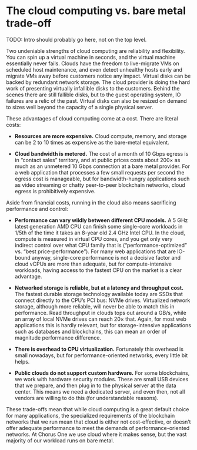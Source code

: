 # The cloud computing vs. bare metal trade-off

TODO: Intro should probably go here, not on the top level.

Two undeniable strengths of cloud computing are reliability and flexibility.
You can spin up a virtual machine in seconds,
and the virtual machine essentially never fails.
Clouds have the freedom to live-migrate VMs on scheduled host maintenance,
and even detect unhealthy hosts early and migrate VMs away
before customers notice any impact.
Virtual disks can be backed by redundant network storage.
The cloud provider is doing the hard work
of presenting virtually infallible disks to the customers.
Behind the scenes there are still fallible disks,
but to the guest operating system, IO failures are a relic of the past.
Virtual disks can also be resized on demand
to sizes well beyond the capacity of a single physical server.

These advantages of cloud computing come at a cost.
There are literal costs:

 * **Resources are more expensive.**
   Cloud compute, memory, and storage can be 2 to 10 times as expensive as the bare-metal equivalent.

 * **Cloud bandwidth is metered.**
   The cost of a month of 10 Gbps egress is in “contact sales” territory,
   and at public prices costs about 200× as much
   as an unmetered 10 Gbps connection at a bare metal provider.
   For a web application that processes a few small requests per second
   the egress cost is manageable,
   but for bandwidth-hungry applications such as video streaming
   or chatty peer-to-peer blockchain networks,
   cloud egress is prohibitively expensive.

Aside from financial costs,
running in the cloud also means sacrificing performance and control:

 * **Performance can vary wildly between different CPU models.**
   A 5 GHz latest generation AMD CPU can finish some single-core workloads
   in 1/5th of the time it takes an 8-year old 2.4 GHz Intel CPU.
   In the cloud, compute is measured in virtual CPU cores,
   and you get only very indirect control over what CPU family that is
   (“performance-optimized” vs. “best price-performance”).
   For many web applications that are IO-bound anyway,
   single-core performance is not a decisive factor and cloud vCPUs are more than adequate,
   but for compute-intensive workloads,
   having access to the fastest CPU on the market is a clear advantage.

 * **Networked storage is reliable, but at a latency and throughput cost.**
   The fastest durable storage technology available today
   are SSDs that connect directly to the CPU’s PCI bus: NVMe drives.
   Virtualized network storage, although more reliable,
   will never be able to match this in performance.
   Read throughput in clouds tops out around a GB/s,
   while an array of local NVMe drives can reach 20× that.
   Again, for most web applications this is hardly relevant,
   but for storage-intensive applications such as databases and blockchains,
   this can mean an order of magnitude performance difference.

 * **There is overhead to CPU virtualization.**
   Fortunately this overhead is small nowadays,
   but for performance-oriented networks, every little bit helps.

 * **Public clouds do not support custom hardware.**
   For some blockchains, we work with hardware security modules.
   These are small USB devices that we prepare,
   and then plug in to the physical server at the data center.
   This means we need a dedicated server, and even then,
   not all vendors are willing to do this (for understandable reasons).

These trade-offs mean that while cloud computing is a great default choice for many applications,
the specialized requirements of the blockchain networks that we run
mean that cloud is either not cost-effective,
or doesn’t offer adequate performance to meet the demands of performance-oriented networks.
At Chorus One we use cloud where it makes sense,
but the vast majority of our workload runs on bare metal.
